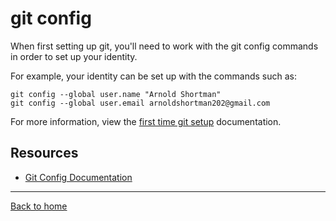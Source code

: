 # git config

When first setting up git, you'll need to work with the git config commands in order to set up your identity.

For example, your identity can be set up with the commands such as:
```
git config --global user.name "Arnold Shortman"
git config --global user.email arnoldshortman202@gmail.com

```

For more information, view the [first time git setup](https://git-scm.com/book/en/v2/Getting-Started-First-Time-Git-Setup) documentation.

## Resources

- [Git Config Documentation](https://git-scm.com/docs/git-config)

---

[Back to home](../README.md)